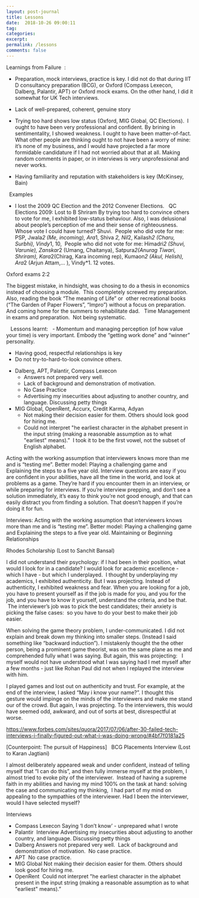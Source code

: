```yaml
---
layout: post-journal
title: Lessons
date:  2018-10-26 09:00:11
tag: 
categories: 
excerpt: 
permalink: /lessons
comments: false
---
```




Learnings from Failure  :

* Preparation, mock interviews, practice is key. I did not do that during IIT D consultancy preparation (BCG), or Oxford (Compass Lexecon, Dalberg, Palantir, APT) or Oxford mock exams. On the other hand, I did it somewhat for UK Tech interviews.

* Lack of well-prepared, coherent, genuine story

* Trying too hard shows low status (Oxford, MIG Global, QC Elections).  I ought to have been very professional and confident. By brining in sentimentality, I showed weakness. I ought to have been matter-of-fact. What other people are thinking ought to not have been a worry of mine: it’s none of my business, and I would have projected a far more formidable candidature if I had not worried about that at all. Making random comments in paper, or in interviews is very unprofessional and never works. 

*   Having familiarity and reputation with stakeholders is key (McKinsey, Bain)


  Examples  
- I lost the 2009 QC Election and the 2012 Convener Elections.   QC Elections 2009: Lost to B Shriram By trying too hard to convince others to vote for me, I exhibited low-status behaviour. Also, I was delusional about people’s perception of me and their sense of righteousness. Whose vote I could have turned? Shuvi.  People who did vote for me: PSP, Jwala*2 (Me, incoming), Ara*1, Shiva *2, Nil*2, Kailash*2 (Charu, Surbhi), Vindy*1, 10,  People who did not vote for me: Himadri*2  (Shuvi, Varunie), Zanskar*2 (Umang, Chaitanya), Satpura*2(Anurag Tiwari, Shriram), Kara*2(Chirag, Kara incoming rep), Kumaon*2 (Akul, Helish), Ara*2 (Arjun Attam,… ), Vindy*1. 12 votes. 




Oxford exams 2:2  

The biggest mistake, in hindsight, was chosing to do a thesis in economics instead of choosing a module.  This coompletely screwed my preparation. Also, reading the book “The meaning of Life” or  other recreational books (“The Garden of Paper Flowers”, “Impro”) without a focus on preparation. And coming home for the summers to rehabilitate dad.   
Time Management in exams and preparation.  
Not being systematic.  


   Lessons learnt:    - Momentum and managing perception (of how value your time) is very important. Embody the “getting work done” and “winner” personality.
- Having good, respectful relationships is key
- Do not try-to-hard-to-look convince others. 


* Dalberg, APT, Palantir, Compass Lexecon 
    * Answers not prepared very well. 
    * Lack of background and demonstration of motivation. 
    * No Case Practice
    * Advertising my insecurities about adjusting to another country, and language. Discussing petty things 
* MIG Global, OpenRent, Accurx, Credit Karma, Adyan 
    * Not making their decision easier for them. Others should look good for hiring me. 
    * Could not interpret "he earliest character in the alphabet present in the input string (making a reasonable assumption as to what "earliest" means).”  I took it to be the first vowel, not the subset of English alphabet.







Acting with the working assumption that interviewers knows more than me and is “testing me”. Better model: Playing a challenging game and Explaining the steps to a five year old.
Interview questions are easy if you are confident in your abilities, have all the time in the world, and look at problems as a game. They’re hard if you encounter them in an interview, or while preparing for interviews. If you’re interview prepping, and don’t see a solution immediately, it’s easy to think you’re not good enough, and that can easily distract you from finding a solution. 
That doesn’t happen if you’re doing it for fun. 


Interviews:
Acting with the working assumption that interviewers knows more than me and is “testing me”. Better model: Playing a challenging game and Explaining the steps to a five year old.
Maintaining or Beginning Relationships




Rhodes Scholarship (Lost to Sanchit Bansal)

I did not understand their psychology: if I had been in their position, what would I look for in a candidate? I would look for academic excellence - which I have - but which I underplayed.  I thought by underplaying my academics, I exhibited authenticity. But I was projecting. Instead of authenticity, I exhibited weakness and fear. When you are looking for a job, you have to present yourself as if the job is made for you, and you for the job, and you have to know it yourself, understand the criteria, and be that.  The interviewer’s job was to pick the best candidates; their anxiety is picking the false cases:  so you have to do your best to make their job easier.  

When solving the game theory problem, I under-communicated. I did not explain and break down my thinking into smaller steps. (Instead I said something like “backward induction”). I mistakenly thought the the other person, being a prominent game theorist, was on the same plane as me and comprehended fully what I was saying. But again, this was projecting:   I myself would not have understood what I was saying had I met myself after a few months - just like Rohan Paul did not when I replayed the interview with him.  

I played games and lost out on authenticity and trust. For example, at the end of the interview, I asked “May i know your name?”. I thought this gesture would impinge on the minds of the interviewers and make me stand our of the crowd. But again, I was projecting. To the interviewers, this would have seemed odd, awkward, and out of sorts at best, disrespectful at worse.  

https://www.forbes.com/sites/quora/2017/07/06/after-30-failed-tech-interviews-i-finally-figured-out-what-i-was-doing-wrong/#4bf7f0181a25

[Counterpoint: The pursuit of Happiness]  
BCG Placements Interview (Lost to Karan Jagtiani)

I almost deliberately appeared weak and under confident, instead of telling myself that “I can do this”, and then fully immerse myself at the problem, I almost tried to evoke pity of the interviewer.  Instead of having a supreme faith in my abilities and having my mind 100% on the task at hand: solving the case and communicating my thinking,  I had part of my mind on appealing to the sympathies of the interviewer. Had I been the interviewer, would I have selected myself?   





Interviews 
* Compass Lexecon Saying ‘I don’t know’ - unprepared what I wrote  
* Palantir  Interview Advertising my insecurities about adjusting to another country, and language. Discussing petty things  
* Dalberg Answers not prepared very well.  Lack of background and demonstration of motivation.  No case practice.  
* APT  No case practice.  
* MIG Global Not making their decision easier for them. Others should look good for hiring me.  
* OpenRent  Could not interpret "he earliest character in the alphabet present in the input string (making a reasonable assumption as to what "earliest" means).”   

